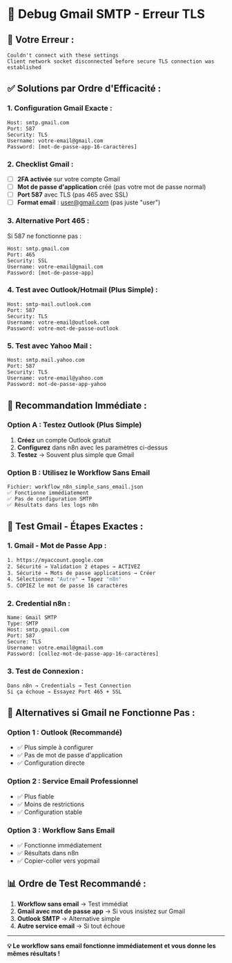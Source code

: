 # 🔧 Debug Gmail SMTP - Erreur TLS

## 🚨 **Votre Erreur :**
```
Couldn't connect with these settings
Client network socket disconnected before secure TLS connection was established
```

## ✅ **Solutions par Ordre d'Efficacité :**

### **1. Configuration Gmail Exacte :**
```
Host: smtp.gmail.com
Port: 587
Security: TLS
Username: votre-email@gmail.com
Password: [mot-de-passe-app-16-caractères]
```

### **2. Checklist Gmail :**
- [ ] **2FA activée** sur votre compte Gmail
- [ ] **Mot de passe d'application** créé (pas votre mot de passe normal)
- [ ] **Port 587** avec TLS (pas 465 avec SSL)
- [ ] **Format email** : user@gmail.com (pas juste "user")

### **3. Alternative Port 465 :**
Si 587 ne fonctionne pas :
```
Host: smtp.gmail.com
Port: 465
Security: SSL
Username: votre-email@gmail.com
Password: [mot-de-passe-app]
```

### **4. Test avec Outlook/Hotmail (Plus Simple) :**
```
Host: smtp-mail.outlook.com
Port: 587
Security: TLS
Username: votre-email@outlook.com
Password: votre-mot-de-passe-outlook
```

### **5. Test avec Yahoo Mail :**
```
Host: smtp.mail.yahoo.com
Port: 587
Security: TLS
Username: votre-email@yahoo.com
Password: mot-de-passe-app-yahoo
```

## 🎯 **Recommandation Immédiate :**

### **Option A : Testez Outlook (Plus Simple)**
1. **Créez** un compte Outlook gratuit
2. **Configurez** dans n8n avec les paramètres ci-dessus
3. **Testez** → Souvent plus simple que Gmail

### **Option B : Utilisez le Workflow Sans Email**
```
Fichier: workflow_n8n_simple_sans_email.json
✅ Fonctionne immédiatement
✅ Pas de configuration SMTP
✅ Résultats dans les logs n8n
```

## 🚀 **Test Gmail - Étapes Exactes :**

### **1. Gmail - Mot de Passe App :**
```bash
1. https://myaccount.google.com
2. Sécurité → Validation 2 étapes → ACTIVEZ
3. Sécurité → Mots de passe applications → Créer
4. Sélectionnez "Autre" → Tapez "n8n"
5. COPIEZ le mot de passe 16 caractères
```

### **2. Credential n8n :**
```
Name: Gmail SMTP
Type: SMTP
Host: smtp.gmail.com
Port: 587
Secure: TLS
Username: votre.email@gmail.com
Password: [collez-mot-de-passe-app-16-caractères]
```

### **3. Test de Connexion :**
```
Dans n8n → Credentials → Test Connection
Si ça échoue → Essayez Port 465 + SSL
```

## 🔄 **Alternatives si Gmail ne Fonctionne Pas :**

### **Option 1 : Outlook (Recommandé)**
- ✅ Plus simple à configurer
- ✅ Pas de mot de passe d'application
- ✅ Configuration directe

### **Option 2 : Service Email Professionnel**
- ✅ Plus fiable
- ✅ Moins de restrictions
- ✅ Configuration stable

### **Option 3 : Workflow Sans Email**
- ✅ Fonctionne immédiatement
- ✅ Résultats dans n8n
- ✅ Copier-coller vers yopmail

## 📊 **Ordre de Test Recommandé :**

1. **Workflow sans email** → Test immédiat
2. **Gmail avec mot de passe app** → Si vous insistez sur Gmail
3. **Outlook SMTP** → Alternative simple
4. **Autre service email** → Si tout échoue

---

**💡 Le workflow sans email fonctionne immédiatement et vous donne les mêmes résultats !**